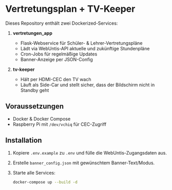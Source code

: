 # Vertretungsplan + TV-Keeper

Dieses Repository enthält zwei Dockerized-Services:

1. **vertretungen_app**  
   - Flask-Webservice für Schüler- & Lehrer-Vertretungspläne  
   - Lädt via WebUntis-API aktuelle und zukünftige Stundenpläne  
   - Cron-Jobs für regelmäßige Updates  
   - Banner-Anzeige per JSON-Config

2. **tv-keeper**  
   - Hält per HDMI-CEC den TV wach  
   - Läuft als Side-Car und stellt sicher, dass der Bildschirm nicht in Standby geht

## Voraussetzungen

- Docker & Docker Compose  
- Raspberry Pi mit `/dev/vchiq` für CEC-Zugriff

## Installation

1. Kopiere `.env.example` zu `.env` und fülle die WebUntis-Zugangsdaten aus.
2. Erstelle `banner_config.json` mit gewünschtem Banner-Text/Modus.
3. Starte alle Services:

   ```bash
   docker-compose up --build -d
